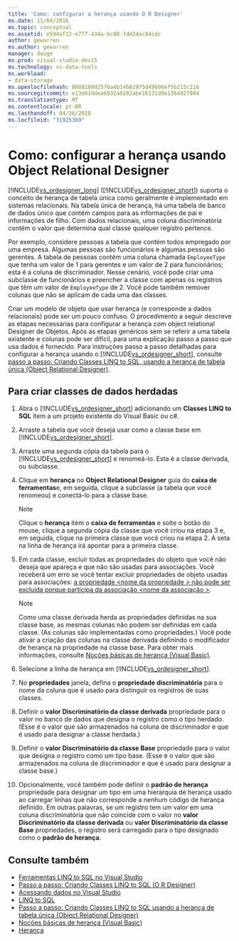 ```yaml
---
title: 'Como: configurar a herança usando O R Designer'
ms.date: 11/04/2016
ms.topic: conceptual
ms.assetid: e594af12-e777-434a-bc08-7dd2dac84cdc
author: gewarren
ms.author: gewarren
manager: douge
ms.prod: visual-studio-dev15
ms.technology: vs-data-tools
ms.workload:
- data-storage
ms.openlocfilehash: 8808100d2576a4b14b02975d49606ef5b215c216
ms.sourcegitcommit: e13e61ddea6032a8282abe16131d9e136a927984
ms.translationtype: MT
ms.contentlocale: pt-BR
ms.lasthandoff: 04/26/2018
ms.locfileid: "31925369"
---
```

# <a name="how-to-configure-inheritance-by-using-the-or-designer"></a>Como: configurar a herança usando Object Relational Designer
[!INCLUDE[vs_ordesigner_long](../data-tools/includes/vs_ordesigner_long_md.md)] ([!INCLUDE[vs_ordesigner_short](../data-tools/includes/vs_ordesigner_short_md.md)]) suporta o conceito de herança de tabela única como geralmente é implementado em sistemas relacionais. Na tabela única de herança, há uma tabela de banco de dados único que contém campos para as informações de pai e informações de filho. Com dados relacionais, uma coluna discriminatória contém o valor que determina qual classe qualquer registro pertence.

Por exemplo, considere pessoas a tabela que contém todos empregado por uma empresa. Algumas pessoas são funcionários e algumas pessoas são gerentes. A tabela de pessoas contém uma coluna chamada `EmployeeType` que tenha um valor de 1 para gerentes e um valor de 2 para funcionários; esta é a coluna de discriminador. Nesse cenário, você pode criar uma subclasse de funcionários e preencher a classe com apenas os registros que têm um valor de `EmployeeType` de 2. Você pode também remover colunas que não se aplicam de cada uma das classes.

Criar um modelo de objeto que usar herança (e corresponde a dados relacionais) pode ser um pouco confuso. O procedimento a seguir descreve as etapas necessárias para configurar a herança com object relational Designer de Objetos. Após as etapas genéricos sem se referir a uma tabela existente e colunas pode ser difícil, para uma explicação passo a passo que usa dados é fornecido. Para instruções passo a passo detalhadas para configurar a herança usando o [!INCLUDE[vs_ordesigner_short](../data-tools/includes/vs_ordesigner_short_md.md)], consulte [passo a passo: Criando Classes LINQ to SQL, usando a herança de tabela única (Object Relational Designer)](../data-tools/walkthrough-creating-linq-to-sql-classes-by-using-single-table-inheritance-o-r-designer.md).

## <a name="to-create-inherited-data-classes"></a>Para criar classes de dados herdadas

1.  Abra o [!INCLUDE[vs_ordesigner_short](../data-tools/includes/vs_ordesigner_short_md.md)] adicionando um **Classes LINQ to SQL** item a um projeto existente do Visual Basic ou c#.

2.  Arraste a tabela que você deseja usar como a classe base em [!INCLUDE[vs_ordesigner_short](../data-tools/includes/vs_ordesigner_short_md.md)].

3.  Arraste uma segunda cópia da tabela para o [!INCLUDE[vs_ordesigner_short](../data-tools/includes/vs_ordesigner_short_md.md)] e renomeá-lo. Esta é a classe derivada, ou subclasse.

4.  Clique em **herança** no **Object Relational Designer** guia do **caixa de ferramentas**e, em seguida, clique a subclasse (a tabela que você renomeou) e conectá-lo para a classe base.

    > [!NOTE]
    >  Clique o **herança** item o **caixa de ferramentas** e solte o botão do mouse, clique a segunda cópia da classe que você criou na etapa 3 e, em seguida, clique na primeira classe que você criou na etapa 2. A seta na linha de herança irá apontar para a primeira classe.

5.  Em cada classe, excluir todas as propriedades do objeto que você não deseja que apareça e que não são usadas para associações. Você receberá um erro se você tentar excluir propriedades de objeto usadas para associações: [a propriedade \<nome da propriedade > não pode ser excluída porque participa da associação \<nome da associação >](../data-tools/the-property-property-name-cannot-be-deleted-because-it-is-participating-in-the-association-association-name.md).

    > [!NOTE]
    >  Como uma classe derivada herda as propriedades definidas na sua classe base, as mesmas colunas não podem ser definidas em cada classe. (As colunas são implementadas como propriedades.) Você pode ativar a criação das colunas na classe derivada definindo o modificador de herança na propriedade na classe base. Para obter mais informações, consulte [Noções básicas de herança (Visual Basic)](/dotnet/visual-basic/programming-guide/language-features/objects-and-classes/inheritance-basics).

6.  Selecione a linha de herança em [!INCLUDE[vs_ordesigner_short](../data-tools/includes/vs_ordesigner_short_md.md)].

7.  No **propriedades** janela, defina o **propriedade discriminatória** para o nome da coluna que é usado para distinguir os registros de suas classes.

8.  Definir o **valor Discriminatório da classe derivada** propriedade para o valor no banco de dados que designa o registro como o tipo herdado. (Esse é o valor que são armazenados na coluna de discriminador e que é usado para designar a classe herdada.)

9. Definir o **valor Discriminatório da classe Base** propriedade para o valor que designa o registro como um tipo base. (Esse é o valor que são armazenados na coluna de discriminador e que é usado para designar a classe base.)

10. Opcionalmente, você também pode definir o **padrão de herança** propriedade para designar um tipo em uma hierarquia de herança usado ao carregar linhas que não corresponde a nenhum código de herança definido. Em outras palavras, se um registro tem um valor em uma coluna discriminatória que não coincide com o valor no **valor Discriminatório da classe derivada** ou **valor Discriminatório da classe Base** propriedades, o registro será carregado para o tipo designado como o **padrão de herança**.

## <a name="see-also"></a>Consulte também

- [Ferramentas LINQ to SQL no Visual Studio](../data-tools/linq-to-sql-tools-in-visual-studio2.md)
- [Passo a passo: Criando Classes LINQ to SQL (O R Designer)](how-to-create-linq-to-sql-classes-mapped-to-tables-and-views-o-r-designer.md)
- [Acessando dados no Visual Studio](../data-tools/accessing-data-in-visual-studio.md)
- [LINQ to SQL](/dotnet/framework/data/adonet/sql/linq/index)
- [Passo a passo: Criando Classes LINQ to SQL usando a herança de tabela única (Object Relational Designer)](../data-tools/walkthrough-creating-linq-to-sql-classes-by-using-single-table-inheritance-o-r-designer.md)
- [Noções básicas de herança (Visual Basic)](/dotnet/visual-basic/programming-guide/language-features/objects-and-classes/inheritance-basics)
- [Herança](/dotnet/csharp/programming-guide/classes-and-structs/inheritance)
